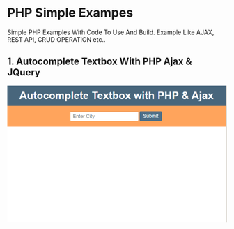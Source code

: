 # PHP Simple Exampes
Simple PHP Examples With Code To Use And Build. Example Like AJAX, REST API, CRUD OPERATION etc..

## 1. Autocomplete Textbox With PHP Ajax & JQuery
![Autocomplete Textbox With PHP Ajax & JQuery](https://github.com/hasmukh-dharajiya/php/blob/main/Autocomplete%20Textbox%20With%20PHP%20Ajax%20%26%20JQuery/PHP%20Ajax%20AutoComplete%20Textbox.PNG)
